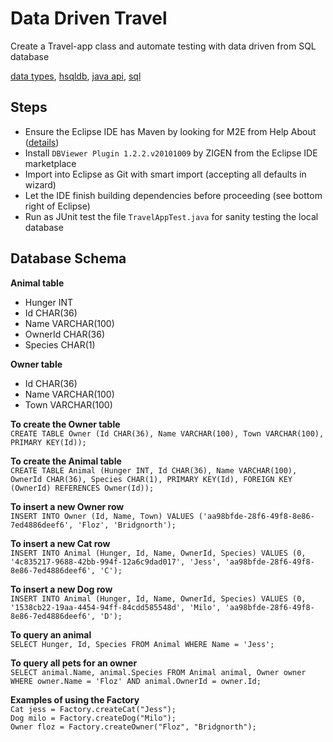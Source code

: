 # Data Driven Travel
Create a Travel-app class and automate testing with data driven from SQL database<br>

[data types](https://www.w3schools.com/sql/sql_datatypes.asp),
[hsqldb](http://hsqldb.org/),
[java api](https://docs.oracle.com/javase/7/docs/api/),
[sql](https://www.w3schools.com/sql/)

## Steps
* Ensure the Eclipse IDE has Maven by looking for M2E from Help About ([details](https://www.vogella.com/tutorials/EclipseMaven/article.html))
* Install `DBViewer Plugin 1.2.2.v20101009` by ZIGEN from the Eclipse IDE marketplace
* Import into Eclipse as Git with smart import (accepting all defaults in wizard)
* Let the IDE finish building dependencies before proceeding (see bottom right of Eclipse)
* Run as JUnit test the file `TravelAppTest.java` for sanity testing the local database

## Database Schema

**Animal table**
 - Hunger INT
 - Id CHAR(36)
 - Name VARCHAR(100)
 - OwnerId CHAR(36)
 - Species CHAR(1)

**Owner table**
 - Id CHAR(36)
 - Name VARCHAR(100)
 - Town VARCHAR(100)

**To create the Owner table**<br>
`CREATE TABLE Owner (Id CHAR(36), Name VARCHAR(100), Town VARCHAR(100), PRIMARY KEY(Id));`

**To create the Animal table**<br>
`CREATE TABLE Animal (Hunger INT, Id CHAR(36), Name VARCHAR(100), OwnerId CHAR(36), Species CHAR(1), PRIMARY KEY(Id), FOREIGN KEY (OwnerId) REFERENCES Owner(Id));`

**To insert a new Owner row**<br>
`INSERT INTO Owner (Id, Name, Town) VALUES ('aa98bfde-28f6-49f8-8e86-7ed4886deef6', 'Floz', 'Bridgnorth');`

**To insert a new Cat row**<br>
`INSERT INTO Animal (Hunger, Id, Name, OwnerId, Species) VALUES (0, '4c835217-9688-42bb-994f-12a6c9dad017', 'Jess', 'aa98bfde-28f6-49f8-8e86-7ed4886deef6', 'C');`

**To insert a new Dog row**<br>
`INSERT INTO Animal (Hunger, Id, Name, OwnerId, Species) VALUES (0, '1538cb22-19aa-4454-94ff-84cdd585548d', 'Milo', 'aa98bfde-28f6-49f8-8e86-7ed4886deef6', 'D');`

**To query an animal**<br>
`SELECT Hunger, Id, Species FROM Animal WHERE Name = 'Jess';`

**To query all pets for an owner**<br>
`SELECT animal.Name, animal.Species FROM Animal animal, Owner owner WHERE owner.Name = 'Floz' AND animal.OwnerId = owner.Id;`

**Examples of using the Factory**<br>
`Cat jess = Factory.createCat("Jess");`<br>
`Dog milo = Factory.createDog("Milo");`<br>
`Owner floz = Factory.createOwner("Floz", "Bridgnorth");`<br>
